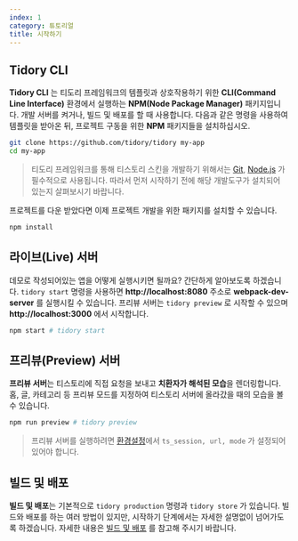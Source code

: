 ```yaml
---
index: 1
category: 튜토리얼
title: 시작하기
---
```


## Tidory CLI

**Tidory CLI** 는 티도리 프레임워크의 템플릿과 상호작용하기 위한 **CLI(Command Line Interface)** 환경에서 실행하는 **NPM(Node Package Manager)** 패키지입니다. 개발 서버를 켜거나, 빌드 및 배포를 할 때 사용합니다. 다음과 같은 명령을 사용하여 템플릿을 받아온 뒤, 프로젝트 구동을 위한 **NPM** 패키지들을 설치하십시오.

```bash
git clone https://github.com/tidory/tidory my-app
cd my-app
```

> 티도리 프레임워크를 통해 티스토리 스킨을 개발하기 위해서는 [Git](https://git-scm.com"), [Node.js](https://nodejs.org/ko) 가 필수적으로 사용됩니다. 따라서 먼저 시작하기 전에 해당 개발도구가 설치되어 있는지 살펴보시기 바랍니다. 

프로젝트를 다운 받았다면 이제 프로젝트 개발을 위한 패키지를 설치할 수 있습니다.

```bash
npm install
```

## 라이브(Live) 서버

데모로 작성되어있는 앱을 어떻게 실행시키면 될까요? 간단하게 알아보도록 하겠습니다. `tidory start` 명령을 사용하면 **http://localhost:8080** 주소로 **webpack-dev-server** 를 실행시킬 수 있습니다. 프리뷰 서버는 `tidory preview` 로 시작할 수 있으며 **http://localhost:3000** 에서 시작합니다.

```bash
npm start # tidory start
```

## 프리뷰(Preview) 서버

**프리뷰 서버**는 티스토리에 직접 요청을 보내고 **치환자가 해석된 모습**을 렌더링합니다. 홈, 글, 카테고리 등 프리뷰 모드를 지정하여 티스토리 서버에 올라갔을 때의 모습을 볼 수 있습니다.

```bash
npm run preview # tidory preview
```

> 프리뷰 서버를 실행하려면 [환경설정](/docs/configuration)에서 `ts_session, url, mode` 가 설정되어 있어야 합니다.


## 빌드 및 배포

**빌드 및 배포**는 기본적으로 `tidory production` 명령과 `tidory store` 가 있습니다. 빌드와 배포를 하는 여러 방법이 있지만, 시작하기 단계에서는 자세한 설명없이 넘어가도록 하겠습니다. 자세한 내용은 [빌드 및 배포](/docs/deployment) 를 참고해 주시기 바랍니다.
